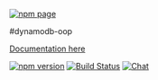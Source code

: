 [![npm page](https://nodei.co/npm/aws-dynamodb.png?downloads=true&downloadRank=true&stars=true)](https://www.npmjs.com/package/dynamodb-oop)

#dynamodb-oop

[Documentation here](http://awspilot.github.io/dynamodb-oop)


[![npm version](https://badge.fury.io/js/aws-dynamodb.svg)](https://badge.fury.io/js/aws-dynamodb)
[![Build Status](https://travis-ci.org/awspilot/dynamodb-oop.svg?branch=master)](https://travis-ci.org/awspilot/dynamodb-oop)
[![Chat ](https://badges.gitter.im/awspilot/dynamodb-oop.png)](https://gitter.im/awspilot/dynamodb-oop)
